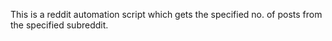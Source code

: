This is a reddit automation script which gets the specified no. of posts from the specified subreddit. 